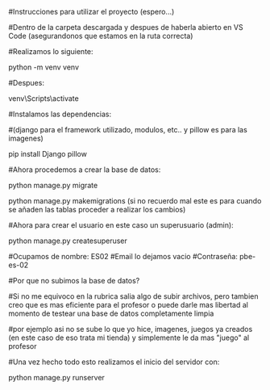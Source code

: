 #Instrucciones para utilizar el proyecto (espero...)

#Dentro de la carpeta descargada y despues de haberla abierto en VS Code (asegurandonos que estamos en la ruta correcta)

#Realizamos lo siguiente:

python -m venv venv

#Despues: 

venv\Scripts\activate

#Instalamos las dependencias:

#(django para el framework utilizado, modulos, etc.. y pillow es para las imagenes)

pip install Django pillow 

#Ahora procedemos a crear la base de datos:

python manage.py migrate 

python manage.py makemigrations (si no recuerdo mal este es para cuando se añaden las tablas proceder a realizar los cambios)

#Ahora para crear el usuario en este caso un superusuario (admin):

python manage.py createsuperuser

#Ocupamos de nombre: ES02
#Email lo dejamos vacio
#Contraseña: pbe-es-02 

#Por que no subimos la base de datos?

#Si no me equivoco en la rubrica salia algo de subir archivos, pero tambien creo que es mas eficiente para el profesor o puede darle mas libertad al momento de testear una base de datos completamente limpia

#por ejemplo asi no se sube lo que yo hice, imagenes, juegos ya creados (en este caso de eso trata mi tienda) y simplemente le da mas "juego" al profesor

#Una vez hecho todo esto realizamos el inicio del servidor con:

python manage.py runserver 

